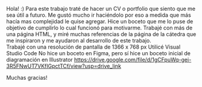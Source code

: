 Hola! :)
Para este trabajo traté de hacer un CV o portfolio que siento que me sea útil a futuro. Me gustó mucho ir haciéndolo por eso a medida que más hacía mas complejidad le quise agregar. Hice un boceto que me lo puse de objetivo de cumplirlo lo cual funcionó para motivarme. Trabajé con más de una página HTML, y miré muchas referencias de la página de la cátedra que me inspiraron y me ayudaron al desarrollo de este trabajo.  
Trabajé con una resolución de pantalla de 1366 x 768 px
Utilicé Visual Studio Code
No hice un boceto en Figma, pero sí hice un boceto inicial de diagramación en Illustrator https://drive.google.com/file/d/1gCFpuWq-gei-3R5FNwUT7VKfIGpctTCf/view?usp=drive_link

Muchas gracias!
